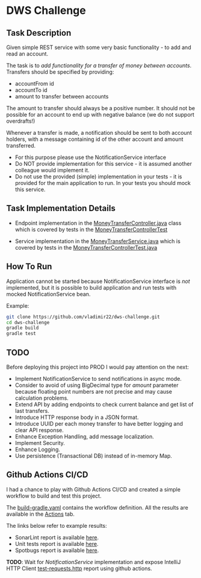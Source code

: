 # DWS Challenge
## Task Description
Given simple REST service with some very basic functionality - to add and read an
account.

The task is to *add functionality for a transfer of money between accounts*. Transfers should be
specified by providing:
- accountFrom id
- accountTo id
- amount to transfer between accounts

The amount to transfer should always be a positive number. It should not be possible for an account to end
up with negative balance (we do not support overdrafts!)

Whenever a transfer is made, a notification should be sent to both account holders, with a message
containing id of the other account and amount transferred.
- For this purpose please use the NotificationService interface
- Do NOT provide implementation for this service - it is assumed another colleague would implement it.
- Do not use the provided (simple) implementation in your tests - it is provided for the main application
to run. In your tests you should mock this service.


## Task Implementation Details

- Endpoint implementation in the [MoneyTransferController.java](./src/main/java/com/dws/challenge/web/MoneyTransferController.java) class which is covered by tests in the [MoneyTransferControllerTest](./src/test/java/com/dws/challenge/web/MoneyTransferControllerTest.java)

- Service implementation in the [MoneyTransferService.java](./src/main/java/com/dws/challenge/service/MoneyTransferService.java) which is covered by tests in the [MoneyTransferControllerTest.java](./src/test/java/com/dws/challenge/service/MoneyTransferServiceTest.java)


## How To Run

Application cannot be started because NotificationService interface is *not* implemented, but it is possible to build application and run tests with mocked NotificationService bean.

Example:

```sh
git clone https://github.com/vladimir22/dws-challenge.git
cd dws-challenge
gradle build
gradle test
```


## TODO
Before deploying this project into PROD I would pay attention on the next:
- Implement NotificationService to send notifications in async mode.
- Consider to avoid of using BigDecimal type for *amount* parameter because floating point numbers are not precise and may cause calculation problems.
- Extend API by adding endpoints to check current balance and get list of last transfers.
- Introduce HTTP response body in a JSON format.
- Introduce UUID per each money transfer to have better logging and clear API response.
- Enhance Exception Handling, add message localization.
- Implement Security.
- Enhance Logging.
- Use persistence (Transactional DB) instead of in-memory Map.

## Github Actions CI/CD
I had a chance to play with Github Actions CI/CD and created a simple workflow to build and test this project.

The [build-gradle.yaml](./.github/workflows/build-gradle.yaml) contains the workflow definition. All the results are available in the [Actions](https://github.com/vladimir22/dws-challenge/actions) tab.

The links below refer to example results:
- SonarLint report is available [here](https://github.com/vladimir22/dws-challenge/actions/runs/5066895224/jobs/9097287259).
- Unit tests report is available [here](https://github.com/vladimir22/dws-challenge/actions/runs/5066895224/jobs/9097286593).
- Spotbugs report is available [here](https://github.com/vladimir22/dws-challenge/actions/runs/5066895224/jobs/9097287656).

**TODO**: Wait for *NotificationService* implementation and expose IntelliJ HTTP Client [test-requests.http](./HTTP/test-requests.http) report using github actions.







